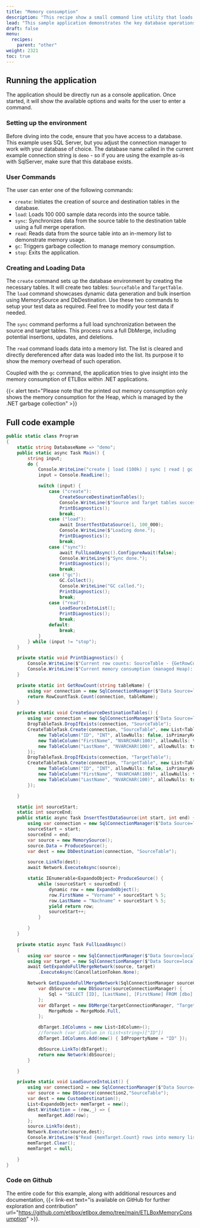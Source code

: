```yaml
---
title: "Memory consumption"
description: "This recipe show a small command line utility that loads test data and allows to observer the memory consumption while loading this data."
lead: "This sample application demonstrates the key database operations, including creating database tables, loading data, synchronizing data between tables, and prints out the current memory consumptions. The application listens for user commands to execute the specific ETL tasks. While the operations are performed, you can utilize the Resource Monitor to observer the current Memory Consumption of the process (and other metrics if needed.)"
draft: false
menu:
  recipes:
    parent: "other"
weight: 2321
toc: true
---
```


## Running the application

The application should be directly run as a console application. Once started, it will show the available options and waits for the user to enter a command.

### Setting up the environment

Before diving into the code, ensure that you have access to a database. 
This example uses SQL Server, but you adjust the connection manager to work with your database of choice.
The database name called in the current example connection string is `demo` - so if you are using the example as-is with SqlServer, make sure that this database exists. 

### User Commands

The user can enter one of the following commands: 

- `create`: Initiates the creation of source and destination tables in the database.
- `load`: Loads 100 000 sample data records into the source table.
- `sync`: Synchronizes data from the source table to the destination table using a full merge operation.
- `read`: Reads data from the source table into an in-memory list to demonstrate memory usage.
- `gc`: Triggers garbage collection to manage memory consumption.
- `stop`: Exits the application.

### Creating and Loading Data

The `create` command sets up the database environment by creating the necessary tables. It will create two tables: `SourceTable` and `TargetTable`.
The `load` command showcases dynamic data generation and bulk insertion using MemorySource and DbDestination.
Use these two commands to setup your test data as required. 
Feel free to modify your test data if needed. 

The `sync` command performs a full load synchronization between the source and target tables. This process runs a full DbMerge, including potential insertions, updates, and deletions.

The `read` command loads data into a memory list. The list is cleared and directly dereferenced after data was loaded into the list. Its purpose it to show the memory overhead of such operation. 

Coupled with the `gc` command, the application tries to give insight into the memory consumption of ETLBox within .NET applications. 

{{< alert text="Please note that the printed out memory consumption only shows the memory consumption for the Heap, which is managed by the .NET garbage collection" >}}

## Full code example

```C#
public static class Program
{
    static string DatabaseName => "demo";
    public static async Task Main() {
        string input;
        do {
            Console.WriteLine("create | load (100k) | sync | read | gc | stop");
            input = Console.ReadLine();

            switch (input) {
                case ("create"):
                    CreateSourceDestinationTables();
                    Console.WriteLine($"Source and Target tables successfully (re)created.");
                    PrintDiagnostics();
                    break;
                case ("load"):
                    await InsertTestDataSource(1, 100_000);
                    Console.WriteLine($"Loading done.");
                    PrintDiagnostics();
                    break;
                case ("sync"):
                    await FullLoadAsync().ConfigureAwait(false);
                    Console.WriteLine($"Sync done.");
                    PrintDiagnostics();
                    break;
                case ("gc"):
                    GC.Collect();
                    Console.WriteLine("GC called.");
                    PrintDiagnostics();
                    break;
                case ("read"):
                    LoadSourceIntoList();
                    PrintDiagnostics();
                    break;
                default:
                    break;
            }
        } while (input != "stop");
    }

    private static void PrintDiagnostics() {
        Console.WriteLine($"Current row counts: SourceTable - {GetRowCount("SourceTable")}, TargetTable - {GetRowCount("TargetTable")}");
        Console.WriteLine($"Current memory consumption (managed Heap): {GC.GetTotalMemory(true) / 1024} kilobytes.");
    }

    private static int GetRowCount(string tableName) {
        using var connection = new SqlConnectionManager($"Data Source=localhost;User Id=sa;Password=YourStrong@Passw0rd;Initial Catalog={DatabaseName};TrustServerCertificate=true;");
        return RowCountTask.Count(connection, tableName);
    }

    private static void CreateSourceDestinationTables() {
        using var connection = new SqlConnectionManager($"Data Source=localhost;User Id=sa;Password=YourStrong@Passw0rd;Initial Catalog={DatabaseName};TrustServerCertificate=true;");
        DropTableTask.DropIfExists(connection, "SourceTable");
        CreateTableTask.Create(connection, "SourceTable", new List<TableColumn>() {
            new TableColumn("ID", "INT", allowNulls: false, isPrimaryKey: true, isIdentity: true),
            new TableColumn("FirstName", "NVARCHAR(100)", allowNulls: true),
            new TableColumn("LastName", "NVARCHAR(100)", allowNulls: true)
        });
        DropTableTask.DropIfExists(connection, "TargetTable");
        CreateTableTask.Create(connection, "TargetTable", new List<TableColumn>() {
            new TableColumn("ID", "INT", allowNulls: false, isPrimaryKey: true, isIdentity: false),
            new TableColumn("FirstName", "NVARCHAR(100)", allowNulls: true),
            new TableColumn("LastName", "NVARCHAR(100)", allowNulls: true)
        });

    }

    static int sourceStart;
    static int sourceEnd;
    public static async Task InsertTestDataSource(int start, int end) {
        using var connection = new SqlConnectionManager($"Data Source=localhost;User Id=sa;Password=YourStrong@Passw0rd;Initial Catalog={DatabaseName};TrustServerCertificate=true;");
        sourceStart = start;
        sourceEnd = end;
        var source = new MemorySource();
        source.Data = ProduceSource();
        var dest = new DbDestination(connection, "SourceTable");

        source.LinkTo(dest);
        await Network.ExecuteAsync(source);

        static IEnumerable<ExpandoObject> ProduceSource() {
            while (sourceStart < sourceEnd) {
                dynamic row = new ExpandoObject();
                row.FirstName = "Vorname" + sourceStart % 5;
                row.LastName = "Nachname" + sourceStart % 5;
                yield return row;
                sourceStart++;
            }

        }
    }

    private static async Task FullLoadAsync()
    {
        using var source = new SqlConnectionManager($"Data Source=localhost;User Id=sa;Password=YourStrong@Passw0rd;Initial Catalog={DatabaseName};TrustServerCertificate=true;");
        using var target = new SqlConnectionManager($"Data Source=localhost;User Id=sa;Password=YourStrong@Passw0rd;Initial Catalog={DatabaseName};TrustServerCertificate=true;");
        await GetExpandoFullMergeNetwork(source, target)
            .ExecuteAsync(CancellationToken.None);

        Network GetExpandoFullMergeNetwork(SqlConnectionManager sourceConnectionManager, SqlConnectionManager targetConnectionManager) {
            var dbSource = new DbSource(sourceConnectionManager) {
                Sql = "SELECT [ID], [LastName], [FirstName] FROM [dbo].[SourceTable]",
            };
            var dbTarget = new DbMerge(targetConnectionManager, "TargetTable") {
                MergeMode = MergeMode.Full,
            };

            dbTarget.IdColumns = new List<IdColumn>();
            //foreach (var idColum in (List<string>)["ID"])
            dbTarget.IdColumns.Add(new() { IdPropertyName = "ID" });

            dbSource.LinkTo(dbTarget);
            return new Network(dbSource);
        }

    }

    private static void LoadSourceIntoList() {
        using var connection2 = new SqlConnectionManager($"Data Source=localhost;User Id=sa;Password=YourStrong@Passw0rd;Initial Catalog={DatabaseName};TrustServerCertificate=true;");
        var source = new DbSource(connection2,"SourceTable");
        var dest = new CustomDestination();
        List<ExpandoObject> memTarget = new();
        dest.WriteAction = (row,_) => {
            memTarget.Add(row);
        };
        source.LinkTo(dest);
        Network.Execute(source,dest);
        Console.WriteLine($"Read {memTarget.Count} rows into memory list.");
        memTarget.Clear();
        memTarget = null;

    }
}
```

### Code on Github

The entire code for this example, along with additional resources and documentation, {{< link-ext text="is available on GitHub for further exploration and contribution" url="https://github.com/etlbox/etlbox.demo/tree/main/ETLBoxMemoryConsumption" >}}.

